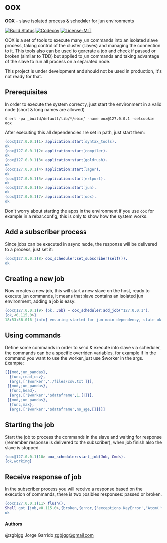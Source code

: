 # oox

**OOX** - slave isolated process & scheduler for jun environments


[![Build Status](https://travis-ci.org/zgbjgg/oox.svg?branch=master)](https://travis-ci.org/zgbjgg/oox)
[![Codecov](https://img.shields.io/codecov/c/github/zgbjgg/oox.svg)](https://codecov.io/gh/zgbjgg/oox)
[![License: MIT](https://img.shields.io/github/license/zgbjgg/oox.svg)](https://raw.githubusercontent.com/zgbjgg/oox/master/LICENSE)

OOX is a set of tools to execute many jun commands into an isolated slave process, taking control of the cluster (slaves) and managing
the connection to it. This tools also can be used to generate a job and check if passed or broken (similar to TDD) but applied to
jun commands and taking advantage of the slave to run all process on a separated node.

This project is under development and should not be used in production, it's not ready for that.

## Prerequisites

In order to execute the system correctly, just start the environment in a valid node (short & long names are allowed)

```shell
$ erl -pa _build/default/lib/*/ebin/ -name oox@127.0.0.1 -setcookie oox
```

After executing this all dependencies are set in path, just start them:

```erlang
(oox@127.0.0.1)1> application:start(syntax_tools).
ok
(oox@127.0.0.1)2> application:start(compiler).
ok
(oox@127.0.0.1)3> application:start(goldrush).
ok
(oox@127.0.0.1)4> application:start(lager).
ok
(oox@127.0.0.1)5> application:start(erlport).
ok
(oox@127.0.0.1)6> application:start(jun).
ok
(oox@127.0.0.1)7> application:start(oox).
ok
```

Don't worry about starting the apps in the environment if you use `oox` for example in a rebar.config,
this is only to show how the system works.

## Add a subscriber process

Since jobs can be executed in async mode, the response will be delivered to a process, just set it:

```erlang
(oox@127.0.0.1)8> oox_scheduler:set_subscriber(self()).
ok
```

## Creating a new job

Now creates a new job, this will start a new slave on the host, ready to execute jun commands, it means that
slave contains an isolated jun environment, adding a job is easy:

```erlang
(oox@127.0.0.1)9> {ok, Job} = oox_scheduler:add_job("127.0.0.1").
{ok,<0.115.0>}
18:53:56.016 [info] ensuring started for jun main dependency, state ok
```

## Using commands

Define some commands in order to send & execute into slave via scheduler, the commands can be a specific overriden variables,
for example if in the command you want to use the worker, just use $worker in the args. Example:

```erlang
[[{mod,jun_pandas},
  {func,read_csv},
  {args,['$worker','./files/csv.txt']}],
 [{mod,jun_pandas},
  {func,head},
  {args,['$worker','$dataframe',1,[]]}],
 [{mod,jun_pandas},
  {func,max},
  {args,['$worker','$dataframe',no_age,[]]}]]
```

## Starting the job

Start the job to process the commands in the slave and waiting for response (remember response is delivered to the subscriber),
when job finish also the slave is stopped.

```erlang
(oox@127.0.0.1)10> oox_scheduler:start_job(Job, Cmds).
{ok,working}
```

## Receive response of job

In the subscriber process you will receive a response based on the execution of commands, there is two posibles responses: passed or broken.

```erlang
(oox@127.0.0.1)11> flush().
Shell got {job,<0.115.0>,{broken,{error,{'exceptions.KeyError',"Atom('fage')"}}}}
ok
```

#### Authors

@zgbjgg Jorge Garrido <zgbjgg@gmail.com>
